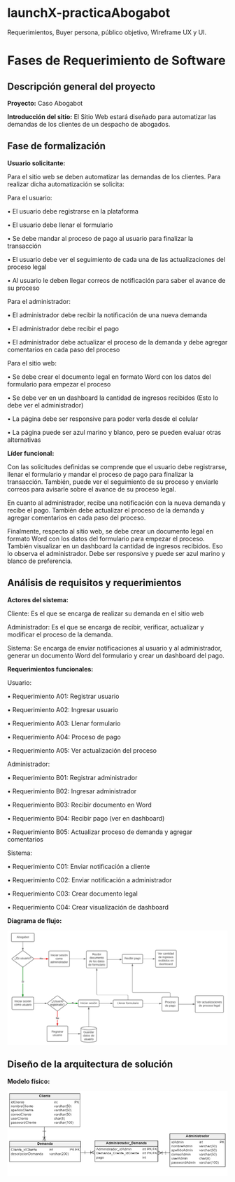 # launchX-practicaAbogabot
Requerimientos, Buyer persona, público objetivo, Wireframe UX y UI. 
# Fases de Requerimiento de Software

## Descripción general del proyecto
**Proyecto:** Caso Abogabot

**Introducción del sitio:** El Sitio Web estará diseñado para automatizar las demandas de los clientes de un despacho de abogados.

## Fase de formalización
**Usuario solicitante:**

Para el sitio web se deben automatizar las demandas de los clientes. Para realizar dicha automatización se solicita:

Para el usuario:

•	El usuario debe registrarse en la plataforma

•	El usuario debe llenar el formulario

•	Se debe mandar al proceso de pago al usuario para finalizar la transacción

•	El usuario debe ver el seguimiento de cada una de las actualizaciones del proceso legal

•	Al usuario le deben llegar correos de notificación para saber el avance de su proceso

Para el administrador:

•	El administrador debe recibir la notificación de una nueva demanda

•	El administrador debe recibir el pago

•	El administrador debe actualizar el proceso de la demanda y debe agregar comentarios en cada paso del proceso

Para el sitio web:

•	Se debe crear el documento legal en formato Word con los datos del formulario para empezar el proceso

•	Se debe ver en un dashboard la cantidad de ingresos recibidos (Esto lo debe ver el administrador)

•	La página debe ser responsive para poder verla desde el celular

•	La página puede ser azul marino y blanco, pero se pueden evaluar otras alternativas

**Líder funcional:** 

Con las solicitudes definidas se comprende que el usuario debe registrarse, llenar el formulario y mandar el proceso de pago para finalizar la transacción. También, puede ver el seguimiento de su proceso y enviarle correos para avisarle sobre el avance de su proceso legal.

En cuanto al administrador, recibe una notificación con la nueva demanda y recibe el pago. También debe actualizar el proceso de la demanda y agregar comentarios en cada paso del proceso.

Finalmente, respecto al sitio web, se debe crear un documento legal en formato Word con los datos del formulario para empezar el proceso. También visualizar en un dashboard la cantidad de ingresos recibidos. Eso lo observa el administrador. Debe ser responsive y puede ser azul marino y blanco de preferencia.

## Análisis de requisitos y requerimientos
**Actores del sistema:**

Cliente: Es el que se encarga de realizar su demanda en el sitio web

Administrador: Es el que se encarga de recibir, verificar, actualizar y modificar el proceso de la demanda.

Sistema: Se encarga de enviar notificaciones al usuario y al administrador, generar un documento Word del formulario y crear un dashboard del pago.

**Requerimientos funcionales:**

Usuario:

•	Requerimiento A01: Registrar usuario

•	Requerimiento A02: Ingresar usuario

•	Requerimiento A03: Llenar formulario

•	Requerimiento A04: Proceso de pago

•	Requerimiento A05: Ver actualización del proceso

Administrador:

•	Requerimiento B01: Registrar administrador

•	Requerimiento B02: Ingresar administrador

•	Requerimiento B03: Recibir documento en Word

•	Requerimiento B04: Recibir pago (ver en dashboard)

•	Requerimiento B05: Actualizar proceso de demanda y agregar comentarios

Sistema:

•	Requerimiento C01: Enviar notificación a cliente

•	Requerimiento C02: Enviar notificación a administrador

•	Requerimiento C03: Crear documento legal

•	Requerimiento C04: Crear visualización de dashboard

**Diagrama de flujo:**

![](https://github.com/abdelrc/launchX-practicaAbogabot/blob/main/images/DiagramaDeFlujo.png)

## Diseño de la arquitectura de solución
**Modelo físico:**

![](https://github.com/abdelrc/launchX-practicaAbogabot/blob/main/images/modelofisicoAbogabot.png)

